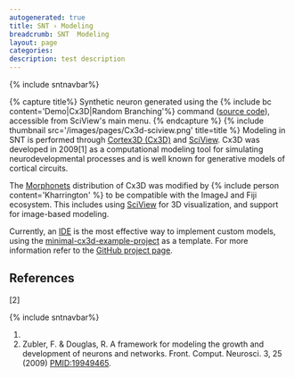 ```yaml
---
autogenerated: true
title: SNT › Modeling
breadcrumb: SNT  Modeling
layout: page
categories: 
description: test description
---
```


{% include sntnavbar%}
 
{% capture title%}
Synthetic neuron generated using the {% include bc content='Demo|Cx3D|Random Branching'%} command ([source code](https://github.com/morphonets/cx3d/blob/master/src/main/java/sc/iview/cx3d/commands/RandomBranchingDemo.java)), accessible from SciView's main menu.
{% endcapture %}
{% include thumbnail src='/images/pages/Cx3d-sciview.png' title=title %} Modeling in SNT is performed through [Cortex3D (Cx3D)](https://github.com/morphonets/cx3d) and [SciView](SciView "wikilink"). Cx3D was developed in 2009\[1\] as a computational modeling tool for simulating neurodevelopmental processes and is well known for generative models of cortical circuits.

The [Morphonets](http://morphonets.org) distribution of Cx3D was modified by {% include person content='Kharrington' %} to be compatible with the ImageJ and Fiji ecosystem. This includes using [SciView](SciView "wikilink") for 3D visualization, and support for image-based modeling.

Currently, an [IDE](IDEs "wikilink") is the most effective way to implement custom models, using the [minimal-cx3d-example-project](https://github.com/morphonets/minimal-cx3d-example-project) as a template. For more information refer to the [GitHub project page](https://github.com/morphonets/cx3d).

## References

<references >

\[2\]

</references>

{% include sntnavbar%}


1.  
2.  Zubler, F. & Douglas, R. A framework for modeling the growth and development of neurons and networks. Front. Comput. Neurosci. 3, 25 (2009) [<PMID:19949465>](http://www.ncbi.nlm.nih.gov/pubmed?term=19949465).
